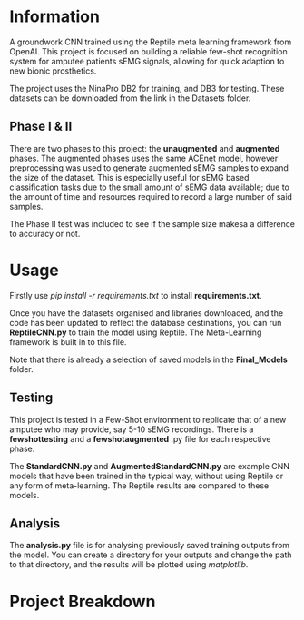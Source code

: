 # Information
A groundwork CNN trained using the Reptile meta learning framework from OpenAI. This project is focused on building a reliable few-shot recognition system for amputee patients sEMG signals, allowing for quick adaption to new bionic prosthetics. 

The project uses the NinaPro DB2 for training, and DB3 for testing. These datasets can be downloaded from the link in the Datasets folder.

## Phase I & II 

There are two phases to this project: the **unaugmented** and **augmented** phases. The augmented phases uses the same ACEnet model, however preprocessing was used to generate augmented sEMG samples to expand the size of the dataset.
This is especially useful for sEMG based classification tasks due to the small amount of sEMG data available; due to the amount of time and resources required to record a large number of said samples.

The Phase II test was included to see if the sample size makesa a difference to accuracy or not.

# Usage

Firstly use *pip install -r requirements.txt* to install **requirements.txt**.

Once you have the datasets organised and libraries downloaded, and the code has been updated to reflect the database destinations, you can run **ReptileCNN.py** to train the model using Reptile. The Meta-Learning framework is built in to this file.

Note that there is already a selection of saved models in the **Final_Models** folder.

## Testing

This project is tested in a Few-Shot environment to replicate that of a new amputee who may provide, say 5-10 sEMG recordings.
There is a **fewshottesting** and a **fewshotaugmented** .py file for each respective phase.

The **StandardCNN.py** and **AugmentedStandardCNN.py** are example CNN models that have been trained in the typical way, without using Reptile or any form of meta-learning. The Reptile results are compared to these models.

## Analysis

The **analysis.py** file is for analysing previously saved training outputs from the model. You can create a directory for your outputs and change the path to that directory, and the results will be plotted using *matplotlib*.

# Project Breakdown


